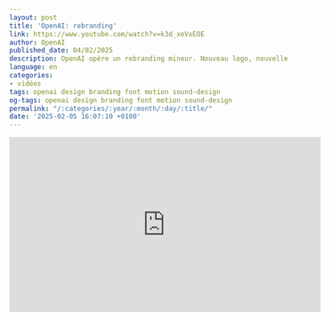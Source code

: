 ```yaml
---
layout: post
title: 'OpenAI: rebranding'
link: https://www.youtube.com/watch?v=k3d_xeVxEOE
author: OpenAI
published_date: 04/02/2025
description: OpenAI opère un rebranding mineur. Nouveau logo, nouvelle font…
language: en
categories:
- vidéos
tags: openai design branding font motion sound-design
og-tags: openai design branding font motion sound-design
permalink: "/:categories/:year/:month/:day/:title/"
date: '2025-02-05 16:07:10 +0100'
---
```


<iframe width="560" height="315" src="https://www.youtube.com/embed/k3d_xeVxEOE?si=Lq6R2jA5kXIxbI3K" title="YouTube video player" frameborder="0" allow="accelerometer; autoplay; clipboard-write; encrypted-media; gyroscope; picture-in-picture; web-share" referrerpolicy="strict-origin-when-cross-origin" allowfullscreen></iframe>